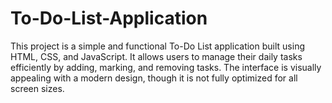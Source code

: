 # To-Do-List-Application
This project is a simple and functional To-Do List application built using HTML, CSS, and JavaScript. It allows users to manage their daily tasks efficiently by adding, marking, and removing tasks. The interface is visually appealing with a modern design, though it is not fully optimized for all screen sizes.
